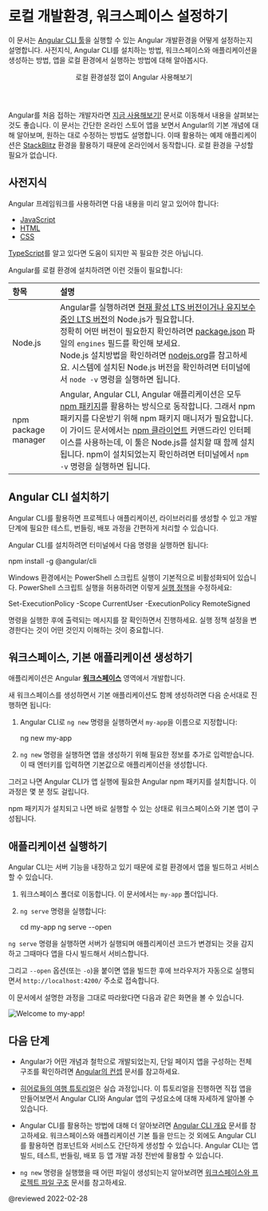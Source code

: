 <!--
# Setting up the local environment and workspace
-->
# 로컬 개발환경, 워크스페이스 설정하기

<!--
This guide explains how to set up your environment for Angular development using the [Angular CLI tool](cli "CLI command reference").
It includes information about prerequisites, installing the CLI, creating an initial workspace and starter app, and running that app locally to verify your setup.

<div class="callout is-helpful">

<header>Try Angular without local setup</header>

If you are new to Angular, you might want to start with [Try it now!](start), which introduces the essentials of Angular in the context of a ready-made basic online store app for you to examine and modify.
This standalone tutorial takes advantage of the interactive [StackBlitz](https://stackblitz.com) environment for online development.
You don't need to set up your local environment until you're ready.

</div>
-->
이 문서는 [Angular CLI 툴](cli "CLI command reference")을 실행할 수 있는 Angular 개발환경을 어떻게 설정하는지 설명합니다.
사전지식, Angular CLI를 설치하는 방법, 워크스페이스와 애플리케이션을 생성하는 방법, 앱을 로컬 환경에서 실행하는 방법에 대해 알아봅시다.

<div class="callout is-helpful">

<header>로컬 환경설정 없이 Angular 사용해보기</header>

Angular를 처음 접하는 개발자라면 [지금 사용해보기!](start) 문서로 이동해서 내용을 살펴보는 것도 좋습니다.
이 문서는 간단한 온라인 스토어 앱을 보면서 Angular의 기본 개념에 대해 알아보며, 원하는 대로 수정하는 방법도 설명합니다.
이때 활용하는 예제 애플리케이션은 [StackBlitz](https://stackblitz.com) 환경을 활용하기 때문에 온라인에서 동작합니다.
로컬 환경을 구성할 필요가 없습니다.

</div>


<a id="devenv"></a>
<a id="prerequisites"></a>

<!--
## Prerequisites
-->
## 사전지식

<!--
To use the Angular framework, you should be familiar with the following:

*   [JavaScript](https://developer.mozilla.org/docs/Web/JavaScript/A_re-introduction_to_JavaScript)
*   [HTML](https://developer.mozilla.org/docs/Learn/HTML/Introduction_to_HTML)
*   [CSS](https://developer.mozilla.org/docs/Learn/CSS/First_steps)

Knowledge of [TypeScript](https://www.typescriptlang.org) is helpful, but not required.

To install Angular on your local system, you need the following:

| Requirements                         | Details |
|:---                                  |:---     |
| Node.js <a id="nodejs"></a>          | Angular requires an [active LTS or maintenance LTS](https://nodejs.org/about/releases) version of Node.js.  <div class="alert is-helpful"> For information about specific version requirements, see the `engines` key in the [package.json](https://unpkg.com/browse/@angular/core/package.json) file. </div> For more information on installing Node.js, see [nodejs.org](https://nodejs.org "Nodejs.org"). If you are unsure what version of Node.js runs on your system, run `node -v` in a terminal window. |
| npm package manager <a id="npm"></a> | Angular, the Angular CLI, and Angular applications depend on [npm packages](https://docs.npmjs.com/getting-started/what-is-npm) for many features and functions. To download and install npm packages, you need an npm package manager. This guide uses the [npm client](https://docs.npmjs.com/cli/install) command line interface, which is installed with `Node.js` by default. To check that you have the npm client installed, run `npm -v` in a terminal window.                                          |
-->
Angular 프레임워크를 사용하려면 다음 내용을 미리 알고 있어야 합니다:

*   [JavaScript](https://developer.mozilla.org/docs/Web/JavaScript/A_re-introduction_to_JavaScript)
*   [HTML](https://developer.mozilla.org/docs/Learn/HTML/Introduction_to_HTML)
*   [CSS](https://developer.mozilla.org/docs/Learn/CSS/First_steps)

[TypeScript](https://www.typescriptlang.org)를 알고 있다면 도움이 되지만 꼭 필요한 것은 아닙니다.

Angular를 로컬 환경에 설치하려면 이런 것들이 필요합니다:

| 항목                                   | 설명                                                                                                                                                                                                                                                                                                                                                                                                |
|:-------------------------------------|:--------------------------------------------------------------------------------------------------------------------------------------------------------------------------------------------------------------------------------------------------------------------------------------------------------------------------------------------------------------------------------------------------|
| Node.js <a id="nodejs"></a>          | Angular를 실행하려면 [현재 활성 LTS 버전이거나 유지보수 중인 LTS 버전](https://nodejs.org/about/releases)의 Node.js가 필요합니다. <div class="alert is-helpful"> 정확히 어떤 버전이 필요한지 확인하려면 [package.json](https://unpkg.com/browse/@angular/core/package.json) 파일의 `engines` 필드를 확인해 보세요. </div> Node.js 설치방법을 확인하려면 [nodejs.org](https://nodejs.org "Nodejs.org")를 참고하세요. 시스템에 설치된 Node.js 버전을 확인하려면 터미널에서 `node -v` 명령을 실행하면 됩니다. |
| npm package manager <a id="npm"></a> | Angular, Angular CLI, Angular 애플리케이션은 모두 [npm 패키지](https://docs.npmjs.com/getting-started/what-is-npm)를 활용하는 방식으로 동작합니다. 그래서 npm 패키지를 다운받기 위해 npm 패키지 매니저가 필요합니다. 이 가이드 문서에서는 [npm 클라이언트](https://docs.npmjs.com/cli/install) 커맨드라인 인터페이스를 사용하는데, 이 툴은 Node.js를 설치할 때 함께 설치됩니다. npm이 설치되었는지 확인하려면 터미널에서 `npm -v` 명령을 실행하면 됩니다.                                                                    |


<a id="install-cli"></a>
<a id="install-the-angular-cli"></a>

<!--
## Install the Angular CLI
-->
## Angular CLI 설치하기

<!--
You use the Angular CLI to create projects, generate application and library code, and perform a variety of ongoing development tasks such as testing, bundling, and deployment.

To install the Angular CLI, open a terminal window and run the following command:

<code-example format="shell" language="shell">

npm install -g &commat;angular/cli<aio-angular-dist-tag class="pln"></aio-angular-dist-tag>

</code-example>

<div class="alert is-helpful">
  <p>On Windows client computers, the execution of PowerShell scripts is disabled by default. To allow the execution of PowerShell scripts, which is needed for npm global binaries, you must set the following <a href="https://docs.microsoft.com/en-us/powershell/module/microsoft.powershell.core/about/about_execution_policies">execution policy</a>:</p>
  <code-example language="sh">
  Set-ExecutionPolicy -Scope CurrentUser -ExecutionPolicy RemoteSigned
  </code-example>
  <p>Carefully read the message displayed after executing the command and follow the instructions. Make sure you understand the implications of setting an execution policy.</p>
</div>
-->
Angular CLI를 활용하면 프로젝트나 애플리케이션, 라이브러리를 생성할 수 있고 개발 단계에 필요한 테스트, 번들링, 배포 과정을 간편하게 처리할 수 있습니다.

Angular CLI를 설치하려면 터미널에서 다음 명령을 실행하면 됩니다:

<code-example format="shell" language="shell">

npm install -g &commat;angular/cli<aio-angular-dist-tag class="pln"></aio-angular-dist-tag>

</code-example>

<div class="alert is-helpful">
  <p>Windows 환경에서는 PowerShell 스크립트 실행이 기본적으로 비활성화되어 있습니다. PowerShell 스크립트 실행을 허용하려면 이렇게 <a href="https://docs.microsoft.com/en-us/powershell/module/microsoft.powershell.core/about/about_execution_policies">실행 정책</a>을 수정하세요:</p>
  <code-example language="sh">
  Set-ExecutionPolicy -Scope CurrentUser -ExecutionPolicy RemoteSigned
  </code-example>
  <p>명령을 실행한 후에 출력되는 메시지를 잘 확인하면서 진행하세요. 실행 정책 설정을 변경한다는 것이 어떤 것인지 이해하는 것이 중요합니다.</p>
</div>


<a id="create-proj"></a>
<a id="create-a-workspace-and-initial-application"></a>

<!--
## Create a workspace and initial application
-->
## 워크스페이스, 기본 애플리케이션 생성하기

<!--
You develop apps in the context of an Angular [**workspace**](guide/glossary#workspace).

To create a new workspace and initial starter app:

1.  Run the CLI command `ng new` and provide the name `my-app`, as shown here:

    <code-example format="shell" language="shell">

    ng new my-app

    </code-example>

1.  The `ng new` command prompts you for information about features to include in the initial app.
    Accept the defaults by pressing the Enter or Return key.

The Angular CLI installs the necessary Angular npm packages and other dependencies.
This can take a few minutes.

The CLI creates a new workspace and a simple Welcome app, ready to run.
-->
애플리케이션은 Angular [**워크스페이스**](guide/glossary#workspace) 영역에서 개발합니다.

새 워크스페이스를 생성하면서 기본 애플리케이션도 함께 생성하려면 다음 순서대로 진행하면 됩니다:

1.  Angular CLI로 `ng new` 명령을 실행하면서 `my-app`을 이름으로 지정합니다:

    <code-example format="shell" language="shell">

    ng new my-app

    </code-example>

1.  `ng new` 명령을 실행하면 앱을 생성하기 위해 필요한 정보를 추가로 입력받습니다.
    이 때 엔터키를 입력하면 기본값으로 애플리케이션을 생성합니다.

그러고 나면 Angular CLI가 앱 실행에 필요한 Angular npm 패키지를 설치합니다.
이 과정은 몇 분 정도 걸립니다.

npm 패키지가 설치되고 나면 바로 실행할 수 있는 상태로 워크스페이스와 기본 앱이 구성됩니다.


<a id="serve"></a>

<!--
## Run the application
-->
## 애플리케이션 실행하기

<!--
The Angular CLI includes a server, for you to build and serve your app locally.

1.  Navigate to the workspace folder, such as `my-app`.
1.  Run the following command:

    <code-example format="shell" language="shell">

    cd my-app
    ng serve --open

    </code-example>

The `ng serve` command launches the server, watches your files,
and rebuilds the app as you make changes to those files.

The `--open` \(or just `-o`\) option automatically opens your browser
to `http://localhost:4200/`.

If your installation and setup was successful, you should see a page similar to the following.

<div class="lightbox">

<img alt="Welcome to my-app!" src="generated/images/guide/setup-local/app-works.png">

</div>
-->
Angular CLI는 서버 기능을 내장하고 있기 때문에 로컬 환경에서 앱을 빌드하고 서비스할 수 있습니다.

1.  워크스페이스 폴더로 이동합니다. 이 문서에서는 `my-app` 폴더입니다.
1.  `ng serve` 명령을 실행합니다:

    <code-example format="shell" language="shell">

    cd my-app
    ng serve --open

    </code-example>

`ng serve` 명령을 실행하면 서버가 실행되며 애플리케이션 코드가 변경되는 것을 감지하고 그때마다 앱을 다시 빌드해서 서비스합니다.

그리고 `--open` 옵션\(또는 `-o`\)을 붙이면 앱을 빌드한 후에 브라우저가 자동으로 실행되면서 `http://localhost:4200/` 주소로 접속합니다.

이 문서에서 설명한 과정을 그대로 따라왔다면 다음과 같은 화면을 볼 수 있습니다.

<div class="lightbox">

<img alt="Welcome to my-app!" src="generated/images/guide/setup-local/app-works.png">

</div>


<!--
## Next steps
-->
## 다음 단계

<!--
*   For a more thorough introduction to the fundamental concepts and terminology of Angular single-page app architecture and design principles, read the [Angular Concepts](guide/architecture) section.

*   Work through the [Tour of Heroes Tutorial](tutorial), a complete hands-on exercise that introduces you to the app development process using the Angular CLI and walks through important subsystems.

*   To learn more about using the Angular CLI, see the [CLI Overview](cli "CLI Overview").
    In addition to creating the initial workspace and app scaffolding, use the CLI to generate Angular code such as components and services.
    The CLI supports the full development cycle, including building, testing, bundling, and deployment.

*   For more information about the Angular files generated by `ng new`, see [Workspace and Project File Structure](guide/file-structure).
-->
*   Angular가 어떤 개념과 철학으로 개발되었는지, 단일 페이지 앱을 구성하는 전체 구조를 확인하려면 [Angular의 컨셉](guide/architecture) 문서를 참고하세요.

*   [히어로들의 여행 튜토리얼](tutorial)은 실습 과정입니다. 이 튜토리얼을 진행하면 직접 앱을 만들어보면서 Angular CLI와 Angular 앱의 구성요소에 대해 자세하게 알아볼 수 있습니다.

*   Angular CLI를 활용하는 방법에 대해 더 알아보려면 [Angular CLI 개요](cli "CLI Overview") 문서를 참고하세요.
    워크스페이스와 애플리케이션 기본 틀을 만드는 것 외에도 Angular CLI를 활용하면 컴포넌트와 서비스도 간단하게 생성할 수 있습니다.
    Angular CLI는 앱 빌드, 테스트, 번들링, 배포 등 앱 개발 과정 전반에 활용할 수 있습니다.

*   `ng new` 명령을 실행했을 때 어떤 파일이 생성되는지 알아보려면 [워크스페이스와 프로젝트 파일 구조](guide/file-structure) 문서를 참고하세요.


<!-- links -->

<!-- external links -->

<!-- end links -->

@reviewed 2022-02-28
